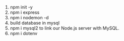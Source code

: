 1. npm init -y
2. npm i express
3. npm i nodemon -d
4. build database in mysql
5. npm i mysql2 to link our Node.js server with MySQL.
6. npm i dotenv
